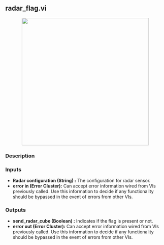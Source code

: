 ## radar_flag.vi
<p align="center">
<img src="https://github.com/monoDriveIO/client/blob/master/WikiPhotos/LV_client/utilities/radar__plotc.png" 
width="400"  />
</p>

### Description 

### Inputs

- **Radar configuration (String) :** The configuration for radar sensor.
- **error in (Error Cluster):** Can accept error information wired from VIs previously called. Use this information to decide if any functionality should be bypassed in the event of errors from other VIs.


### Outputs

- **send_radar_cube (Boolean) :** Indicates if the flag is present or not.
- **error out (Error Cluster):** Can accept error information wired from VIs previously called. Use this information to decide if any functionality should be bypassed in the event of errors from other VIs.
